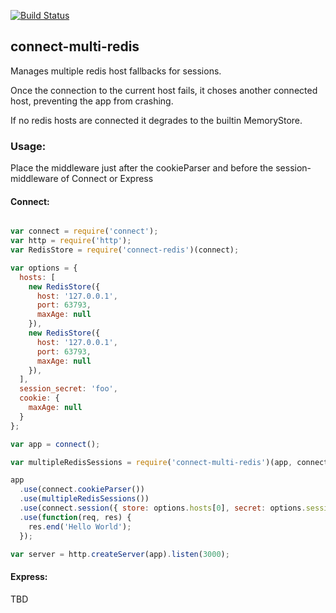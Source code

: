 [![Build Status](https://travis-ci.org/robertkowalski/connect-multi-redis.png?branch=master)](https://travis-ci.org/robertkowalski/connect-multi-redis)

## connect-multi-redis

Manages multiple redis host fallbacks for sessions.

Once the connection to the current host fails, it choses another connected host, preventing the app from crashing.

If no redis hosts are connected it degrades to the builtin MemoryStore.

### Usage:

Place the middleware just after the cookieParser and before the session-middleware of Connect or Express

#### Connect:

```javascript

var connect = require('connect');
var http = require('http');
var RedisStore = require('connect-redis')(connect);

var options = {
  hosts: [
    new RedisStore({
      host: '127.0.0.1',
      port: 63793,
      maxAge: null
    }),
    new RedisStore({
      host: '127.0.0.1',
      port: 63793,
      maxAge: null
    }),
  ],
  session_secret: 'foo',
  cookie: {
    maxAge: null
  }
};

var app = connect();

var multipleRedisSessions = require('connect-multi-redis')(app, connect.session, options);

app
  .use(connect.cookieParser())
  .use(multipleRedisSessions())
  .use(connect.session({ store: options.hosts[0], secret: options.session_secret }))
  .use(function(req, res) {
    res.end('Hello World');
  });

var server = http.createServer(app).listen(3000);

```

#### Express:

TBD